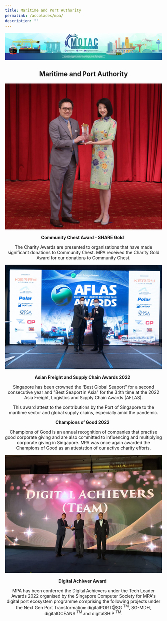 ```yaml
---
title: Maritime and Port Authority
permalink: /accolades/mpa/
description: ""
---
```

![](/images/hero.png)

<center>
	<h2>Maritime and Port Authority</h2>
</center>

![](/images/ACCOLADES/MPA/Charity%20SHARE%20Gold%20Award%202022.jpg)

<center>
	<p><b>Community Chest Award - SHARE Gold  </b></p>
	<p>The Charity Awards are presented to organisations that have made significant donations to Community Chest. MPA received the Charity Gold Award for our donations to Community Chest.</p>
</center>

![](/images/ACCOLADES/MPA/Best%20Seaport%20in%20Asia%202022.jpeg)

<center>
	<p><b>Asian Freight and Supply Chain Awards 2022  </b></p>
	<p>Singapore has been crowned the “Best Global Seaport” for a second consecutive year and "Best Seaport in Asia" for the 34th time at the 2022 Asia Freight, Logistics and Supply Chain Awards (AFLAS).</p>
	<p>This award attest to the contributions by the Port of Singapore to the maritime sector and global supply chains, especially amid the pandemic.</p>
</center>



<center>
	<p><b>Champions of Good 2022  </b></p>
	<p>Champions of Good is an annual recognition of companies that practise good corporate giving and are also committed to influencing and multiplying corporate giving in Singapore. MPA was once again awarded the Champions of Good as an attestation of our active charity efforts.</p>
</center>

![](/images/ACCOLADES/MPA/Digital%20Achievers%20Tech%20Leader%20Awards%202022.jpg)

<center>
	<p><b>Digital Achiever Award  </b></p>
	<p>MPA has been conferred the Digital Achievers under the Tech Leader Awards 2022 organised by the Singapore Computer Society for MPA's digital port ecosystem programme comprising the following projects under the Next Gen Port Transformation: digitalPORT@SG <sup>TM</sup>, SG-MDH, digitalOCEANS <sup>TM</sup> and digitalSHIP <sup>TM</sup>.</p>
</center>